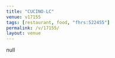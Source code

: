 ```yaml
---
title: "CUCINO-LC"
venue: v17155
tags: [restaurant, food, "fhrs:522455"]
permalink: /v/17155/
layout: venue
---
```

null